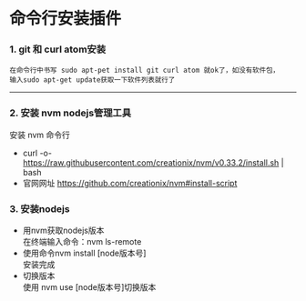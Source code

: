 # 命令行安装插件  

### 1. git 和 curl atom安装  
    在命令行中书写 sudo apt-pet install git curl atom 就ok了，如没有软件包，
    输入sudo apt-get update获取一下软件列表就行了  
  ***
### 2. 安装 nvm nodejs管理工具  
 安装 nvm 命令行  
 - curl -o- https://raw.githubusercontent.com/creationix/nvm/v0.33.2/install.sh | bash  
 - 官网网址  https://github.com/creationix/nvm#install-script  

### 3. 安装nodejs  
 - 用nvm获取nodejs版本  
  在终端输入命令：nvm ls-remote  
- 使用命令nvm install [node版本号]  
安装完成  
- 切换版本  
使用 nvm use [node版本号]切换版本
